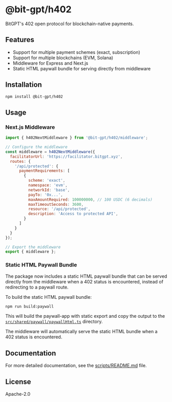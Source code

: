 # @bit-gpt/h402

BitGPT's 402 open protocol for blockchain-native payments.

## Features

- Support for multiple payment schemes (exact, subscription)
- Support for multiple blockchains (EVM, Solana)
- Middleware for Express and Next.js
- Static HTML paywall bundle for serving directly from middleware

## Installation

```bash
npm install @bit-gpt/h402
```

## Usage

### Next.js Middleware

```javascript
import { h402NextMiddleware } from '@bit-gpt/h402/middleware';

// Configure the middleware
const middleware = h402NextMiddleware({
  facilitatorUrl: 'https://facilitator.bitgpt.xyz',
  routes: {
    '/api/protected': {
      paymentRequirements: [
        {
          scheme: 'exact',
          namespace: 'evm',
          networkId: 'base',
          payTo: '0x...',
          maxAmountRequired: 100000000, // 100 USDC (6 decimals)
          maxTimeoutSeconds: 3600,
          resource: '/api/protected',
          description: 'Access to protected API',
        }
      ]
    }
  }
});

// Export the middleware
export { middleware };
```

### Static HTML Paywall Bundle

The package now includes a static HTML paywall bundle that can be served directly from the middleware when a 402 status is encountered, instead of redirecting to a paywall route.

To build the static HTML paywall bundle:

```bash
npm run build:paywall
```

This will build the paywall-app with static export and copy the output to the [`src/shared/paywall/paywallHtml.ts`](./src/shared/paywall/paywallHtml.ts) directory.

The middleware will automatically serve the static HTML bundle when a 402 status is encountered.

## Documentation

For more detailed documentation, see the [scripts/README.md](./scripts/README.md) file.

## License

Apache-2.0
